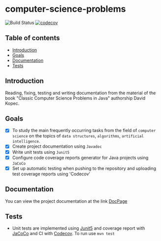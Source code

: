 # computer-science-problems

![Build Status](https://github.com/Kabachel/computer-science-problems/actions/workflows/ci.yml/badge.svg?branch=develop)
[![codecov](https://codecov.io/gh/Kabachel/computer-science-problems/branch/develop/graph/badge.svg?token=BA4XORKTKS)](https://codecov.io/gh/Kabachel/computer-science-problems)

## Table of contents

* [Introduction](#Introduction)
* [Goals](#Goals)
* [Documentation](#Documentation)
* [Tests](#Tests)

## Introduction

Reading, fixing, testing and writing documentation from the material of the
book "Classic Computer Science Problems in Java" authorship David Kopec.

## Goals

- [x] To study the main frequently occurring tasks from the field
  of `computer science` on the topics
  of `data structures`, `algorithms`, `artificial intelligence`.
- [x] Create project documentation using `Javadoc`
- [x] Write unit tests using `Junit5`
- [x] Configure code coverage reports generator for Java projects using `JaCoCo`
- [x] Set up automatic testing when pushing to the repository and uploading test
  coverage reports using 'Codecov'

## Documentation

You can view the project documentation at the
link [DocPage](https://kabachel.github.io/computer-science-problems/)

## Tests

* Unit tests are implemented
  using [Junit5](https://github.com/junit-team/junit5/) and coverage report
  with [JaCoCo](https://github.com/jacoco/jacoco) and CI
  with [Codecov](https://github.com/codecov).
  To run use `mvn test`

